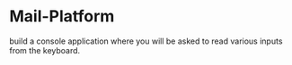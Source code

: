 # Mail-Platform
 build a console application where you will be asked to read various inputs from the keyboard.
